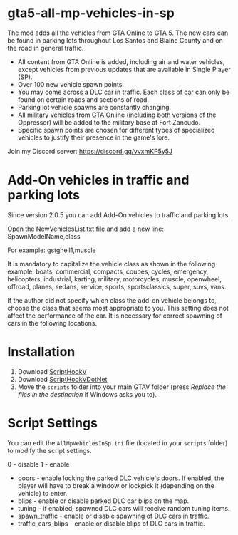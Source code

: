# gta5-all-mp-vehicles-in-sp
The mod adds all the vehicles from GTA Online to GTA 5. The new cars can be found in parking lots throughout Los Santos and Blaine County and on the road in general traffic.

- All content from GTA Online is added, including air and water vehicles, except vehicles from previous updates that are available in Single Player (SP).
- Over 100 new vehicle spawn points.
- You may come across a DLC car in traffic. Each class of car can only be found on certain roads and sections of road.
- Parking lot vehicle spawns are constantly changing.
- All military vehicles from GTA Online (including both versions of the Oppressor) will be added to the military base at Fort Zancudo.
- Specific spawn points are chosen for different types of specialized vehicles to justify their presence in the game's lore.

Join my Discord server: https://discord.gg/vvxmKP5y5J

# Add-On vehicles in traffic and parking lots
Since version 2.0.5 you can add Add-On vehicles to traffic and parking lots. 

Open the NewVehiclesList.txt file and add a new line:
SpawnModelName,class

For example: gstghell1,muscle

It is mandatory to capitalize the vehicle class as shown in the following example: boats, commercial, compacts, coupes, cycles, emergency, helicopters, industrial, karting, military, motorcycles, muscle, openwheel, offroad, planes, sedans, service, sports, sportsclassics, super, suvs, vans.

If the author did not specify which class the add-on vehicle belongs to, choose the class that seems most appropriate to you. 
This setting does not affect the performance of the car. It is necessary for correct spawning of cars in the following locations.


# Installation

1. Download [ScriptHookV](http://dev-c.com/gtav/scripthookv/)
2. Download [ScriptHookVDotNet](https://github.com/scripthookvdotnet/scripthookvdotnet/releases/latest)
3. Move the `scripts` folder into your main GTAV folder (press _Replace the files in the destination_ if Windows asks you to).

# Script Settings

You can edit the `AllMpVehiclesInSp.ini` file (located in your `scripts` folder) to modify the script settings.

0 - disable
1 - enable

- doors - enable locking the parked DLC vehicle's doors. If enabled, the player will have to break a window or lockpick it (depending on the vehicle) to enter.
- blips - enable or disable parked DLC car blips on the map.
- tuning - if enabled, spawned DLC cars will receive random tuning items.
- spawn_traffic - enable or disable spawning of DLC cars in traffic.
- traffic_cars_blips - enable or disable blips of DLC cars in traffic.
